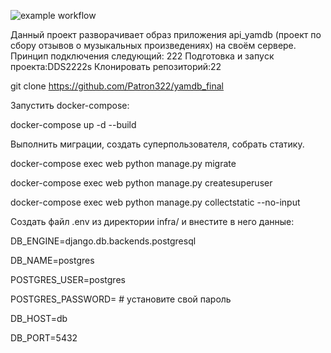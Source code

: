 ![example workflow](https://github.com/github/docs/actions/workflows/main.yml/badge.svg)

Дaнный проект разворачивает образ приложения api_yamdb (проект по сбору отзывов о музыкальных произведениях) на своём сервере. Принцип подключения следующий:
222
Подготовка и зaпyск проекта:DDS2222s
Клонировать репозиторий:22

git clоne https://github.com/Patron322/yamdb_final

Запустить docker-compose:

docker-compose up -d --build

Выполнить миграции, создать суперпользователя, собрать статику.

docker-compose exec web python manage.py migrate

docker-compose exec web python manage.py createsuperuser

docker-compose exec web python manage.py collectstatic --no-input

Создать файл .env из директории infra/ и внестите в него данные:

DB_ENGINE=django.db.backends.postgresql

DB_NAME=postgres

POSTGRES_USER=postgres

POSTGRES_PASSWORD= # установите свой пароль

DB_HOST=db

DB_PORT=5432
